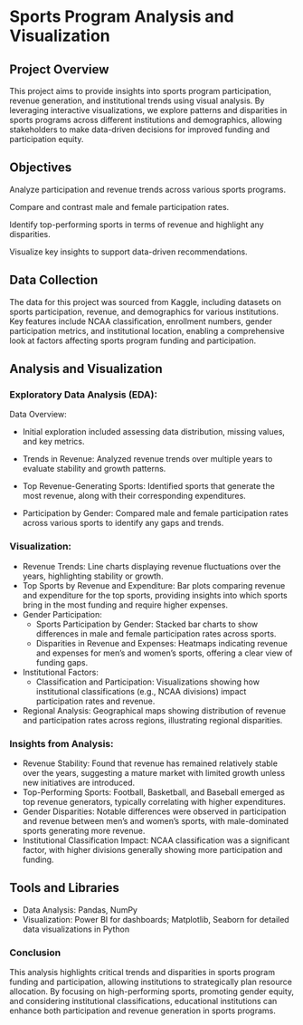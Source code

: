 # Sports Program Analysis and Visualization
## Project Overview

This project aims to provide insights into sports program participation, revenue generation, and institutional trends using visual analysis. By leveraging interactive visualizations, we explore patterns and disparities in sports programs across different institutions and demographics, allowing stakeholders to make data-driven decisions for improved funding and participation equity.

## Objectives

Analyze participation and revenue trends across various sports programs.

Compare and contrast male and female participation rates.

Identify top-performing sports in terms of revenue and highlight any disparities.

Visualize key insights to support data-driven recommendations.

## Data Collection
The data for this project was sourced from Kaggle, including datasets on sports participation, revenue, and demographics for various institutions. Key features include NCAA classification, enrollment numbers, gender participation metrics, and institutional location, enabling a comprehensive look at factors affecting sports program funding and participation.

## Analysis and Visualization

### Exploratory Data Analysis (EDA):

Data Overview:

  - Initial exploration included assessing data distribution, missing values, and key metrics.

   - Trends in Revenue: Analyzed revenue trends over multiple years to evaluate stability and growth patterns.
  - Top Revenue-Generating Sports: Identified sports that generate the most revenue, along with their corresponding expenditures.
   - Participation by Gender: Compared male and female participation rates across various sports to identify any gaps and trends.
### Visualization:

- Revenue Trends: Line charts displaying revenue fluctuations over the years, highlighting stability or growth.
- Top Sports by Revenue and Expenditure: Bar plots comparing revenue and expenditure for the top sports, providing insights into which sports bring in the most funding and require higher expenses.
- Gender Participation: 
   - Sports Participation by Gender: Stacked bar charts to show differences in male and female participation rates across sports.
   - Disparities in Revenue and Expenses: Heatmaps indicating revenue and expenses for men’s and women’s sports, offering a clear view of funding gaps.
- Institutional Factors:
    - Classification and Participation: Visualizations showing how institutional classifications (e.g., NCAA divisions) impact participation rates and revenue.
- Regional Analysis: Geographical maps showing distribution of revenue and participation rates across regions, illustrating regional disparities.
### Insights from Analysis:

- Revenue Stability: Found that revenue has remained relatively stable over the years, suggesting a mature market with limited growth unless new initiatives are introduced.
- Top-Performing Sports: Football, Basketball, and Baseball emerged as top revenue generators, typically correlating with higher expenditures.
- Gender Disparities: Notable differences were observed in participation and revenue between men’s and women’s sports, with male-dominated sports generating more revenue.
- Institutional Classification Impact: NCAA classification was a significant factor, with higher divisions generally showing more participation and funding.
## Tools and Libraries
- Data Analysis: Pandas, NumPy
- Visualization: Power BI for dashboards; Matplotlib, Seaborn for detailed data visualizations in Python
### Conclusion
This analysis highlights critical trends and disparities in sports program funding and participation, allowing institutions to strategically plan resource allocation. By focusing on high-performing sports, promoting gender equity, and considering institutional classifications,
educational institutions can enhance both participation and revenue generation in sports programs.
